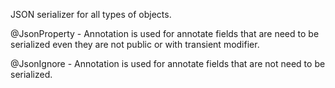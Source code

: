 JSON serializer for all types of objects.

@JsonProperty - Annotation is used for annotate fields that are need to be serialized even they are not public or with transient modifier.

@JsonIgnore - Annotation is used for annotate fields that are not need to be serialized.
